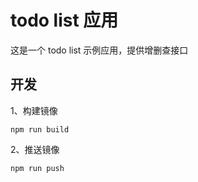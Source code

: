 # todo list 应用

这是一个 todo list 示例应用，提供增删查接口

## 开发

1、构建镜像
```
npm run build
```

2、推送镜像
```
npm run push
```